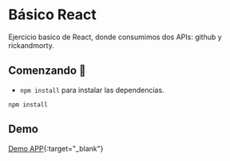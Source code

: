 # Básico React

Ejercicio basico de React, donde consumimos dos APIs: github y rickandmorty.

## Comenzando 🚀

- `npm install` para instalar las dependencias.

```
npm install
```


## Demo
[Demo APP](http://react-basic.gumidev.com){:target="_blank"}